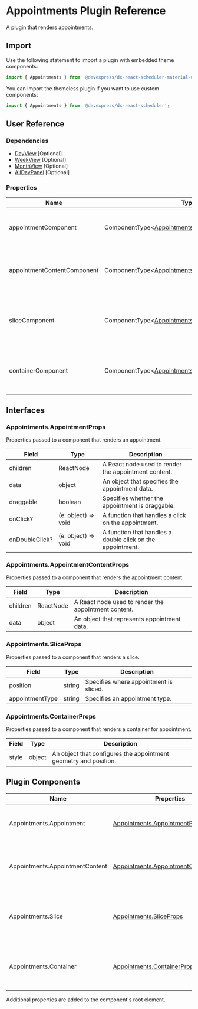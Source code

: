 # Appointments Plugin Reference

A plugin that renders appointments.

## Import

Use the following statement to import a plugin with embedded theme components:

```js
import { Appointments } from '@devexpress/dx-react-scheduler-material-ui';
```

You can import the themeless plugin if you want to use custom components:

```js
import { Appointments } from '@devexpress/dx-react-scheduler';
```

## User Reference

### Dependencies

- [DayView](day-view.md) [Optional]
- [WeekView](week-view.md) [Optional]
- [MonthView](month-view.md) [Optional]
- [AllDayPanel](all-day-panel.md) [Optional]

### Properties

Name | Type | Default | Description
-----|------|---------|------------
appointmentComponent | ComponentType&lt;[Appointments.AppointmentProps](#appointmentsappointmentprops)&gt; | | A component that renders an appointment.
appointmentContentComponent | ComponentType&lt;[Appointments.AppointmentContentProps](#appointmentsappointmentcontentprops)&gt; | | A component that renders the appointment content.
sliceComponent | ComponentType&lt;[Appointments.SliceProps](#appointmentssliceprops)&gt; | | A component that rendered if appointment is sliced by time table.
containerComponent | ComponentType&lt;[Appointments.ContainerProps](#appointmentscontainerprops)&gt; | | A component that renders a container for appointment.

## Interfaces

### Appointments.AppointmentProps

Properties passed to a component that renders an appointment.

Field | Type | Description
------|------|------------
children | ReactNode | A React node used to render the appointment content.
data | object | An object that specifies the appointment data.
draggable | boolean | Specifies whether the appointment is draggable.
onClick? | (e: object) => void | A function that handles a click on the appointment.
onDoubleClick? | (e: object) => void | A function that handles a double click on the appointment.

### Appointments.AppointmentContentProps

Properties passed to a component that renders the appointment content.

Field | Type | Description
------|------|------------
children | ReactNode | A React node used to render the appointment content.
data | object | An object that represents appointment data.

### Appointments.SliceProps

Properties passed to a component that renders a slice.

Field | Type | Description
------|------|------------
position | string | Specifies where appointment is sliced.
appointmentType | string | Specifies an appointment type.

### Appointments.ContainerProps

Properties passed to a component that renders a container for appointment.

Field | Type | Description
------|------|------------
style | object | An object that configures the appointment geometry and position.

## Plugin Components

Name | Properties | Description
-----|------------|------------
Appointments.Appointment | [Appointments.AppointmentProps](#appointmentsappointmentprops) | A component that renders an appointment.
Appointments.AppointmentContent | [Appointments.AppointmentContentProps](#appointmentsappointmentcontentprops) | A component that renders the appointment content.
Appointments.Slice | [Appointments.SliceProps](#appointmentssliceprops) | A component that rendered if appointment is sliced by time table.
Appointments.Container | [Appointments.ContainerProps](#appointmentscontainerprops) | A component that renders a container for appointment.

Additional properties are added to the component's root element.
